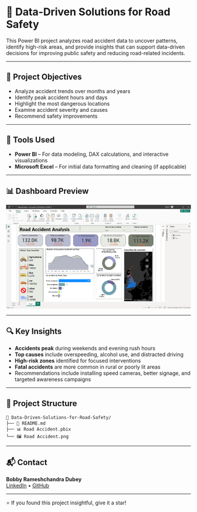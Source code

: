 
# 🚧 Data-Driven Solutions for Road Safety

This Power BI project analyzes road accident data to uncover patterns, identify high-risk areas, and provide insights that can support data-driven decisions for improving public safety and reducing road-related incidents.

---

## 🧠 Project Objectives

- Analyze accident trends over months and years
- Identify peak accident hours and days
- Highlight the most dangerous locations
- Examine accident severity and causes
- Recommend safety improvements

---

## 🧰 Tools Used

- **Power BI** – For data modeling, DAX calculations, and interactive visualizations
- **Microsoft Excel** – For initial data formatting and cleaning (if applicable)

---

## 📊 Dashboard Preview

![Road Safety Dashboard](Road%20Accident.png)

---

## 🔍 Key Insights

- **Accidents peak** during weekends and evening rush hours
- **Top causes** include overspeeding, alcohol use, and distracted driving
- **High-risk zones** identified for focused interventions
- **Fatal accidents** are more common in rural or poorly lit areas
- Recommendations include installing speed cameras, better signage, and targeted awareness campaigns

---

## 📁 Project Structure

```
📂 Data-Driven-Solutions-for-Road-Safety/
├── 📘 README.md
├── 📊 Road Accident.pbix
└── 🖼️ Road Accident.png
```

---

## 📬 Contact

**Bobby Rameshchandra Dubey**  
[LinkedIn](https://www.linkedin.com/in/bobbydubey) • [GitHub](https://github.com/Bobby95453)

---

⭐ If you found this project insightful, give it a star!
